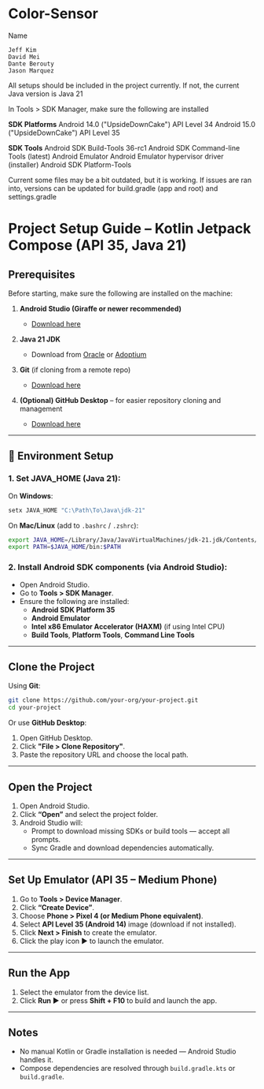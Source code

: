 # Color-Sensor
Name

    Jeff Kim
    David Mei
    Dante Berouty
    Jason Marquez

All setups should be included in the project currently. If not, the current Java version is Java 21

In Tools > SDK Manager, make sure the following are installed

**SDK Platforms** 
Android 14.0 ("UpsideDownCake") API Level 34
Android 15.0 ("UpsideDownCake") API Level 35

**SDK Tools**
Android SDK Build-Tools 36-rc1
Android SDK Command-line Tools (latest)
Android Emulator
Android Emulator hypervisor driver (installer)
Android SDK Platform-Tools

Current some files may be a bit outdated, but it is working. If issues are ran into, versions can be updated for build.gradle (app and root) and settings.gradle


# Project Setup Guide – Kotlin Jetpack Compose (API 35, Java 21)

## Prerequisites
Before starting, make sure the following are installed on the machine:

1. **Android Studio (Giraffe or newer recommended)**
   - [Download here](https://developer.android.com/studio)

2. **Java 21 JDK**
   - Download from [Oracle](https://www.oracle.com/java/technologies/javase/jdk21-archive-downloads.html) or [Adoptium](https://adoptium.net/)

3. **Git** (if cloning from a remote repo)
   - [Download here](https://git-scm.com/downloads)

4. **(Optional) GitHub Desktop** – for easier repository cloning and management
   - [Download here](https://desktop.github.com)

---

## 🔧 Environment Setup

### 1. Set JAVA_HOME (Java 21):

On **Windows**:
```cmd
setx JAVA_HOME "C:\Path\To\Java\jdk-21"
```

On **Mac/Linux** (add to `.bashrc` / `.zshrc`):
```bash
export JAVA_HOME=/Library/Java/JavaVirtualMachines/jdk-21.jdk/Contents/Home
export PATH=$JAVA_HOME/bin:$PATH
```

### 2. Install Android SDK components (via Android Studio):
- Open Android Studio.
- Go to **Tools > SDK Manager**.
- Ensure the following are installed:
  - **Android SDK Platform 35**
  - **Android Emulator**
  - **Intel x86 Emulator Accelerator (HAXM)** (if using Intel CPU)
  - **Build Tools**, **Platform Tools**, **Command Line Tools**

---

## Clone the Project

Using **Git**:
```bash
git clone https://github.com/your-org/your-project.git
cd your-project
```

Or use **GitHub Desktop**:
1. Open GitHub Desktop.
2. Click **"File > Clone Repository"**.
3. Paste the repository URL and choose the local path.

---

## Open the Project

1. Open Android Studio.
2. Click **“Open”** and select the project folder.
3. Android Studio will:
   - Prompt to download missing SDKs or build tools — accept all prompts.
   - Sync Gradle and download dependencies automatically.

---

## Set Up Emulator (API 35 – Medium Phone)

1. Go to **Tools > Device Manager**.
2. Click **“Create Device”**.
3. Choose **Phone > Pixel 4 (or Medium Phone equivalent)**.
4. Select **API Level 35 (Android 14)** image (download if not installed).
5. Click **Next > Finish** to create the emulator.
6. Click the play icon ▶ to launch the emulator.

---

## Run the App

1. Select the emulator from the device list.
2. Click **Run ▶** or press **Shift + F10** to build and launch the app.

---

## Notes

- No manual Kotlin or Gradle installation is needed — Android Studio handles it.
- Compose dependencies are resolved through `build.gradle.kts` or `build.gradle`.
